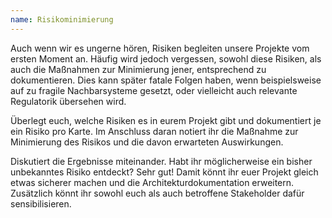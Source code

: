 ```yaml
---
name: Risikominimierung
---
```

Auch wenn wir es ungerne hören, Risiken begleiten unsere Projekte
vom ersten Moment an. Häufig wird jedoch vergessen, sowohl diese Risiken, als auch die
Maßnahmen zur Minimierung jener, entsprechend zu dokumentieren. Dies kann später fatale Folgen
haben, wenn beispielsweise auf zu fragile Nachbarsysteme gesetzt, oder vielleicht
auch relevante Regulatorik übersehen wird.

Überlegt euch, welche Risiken es in eurem Projekt gibt und dokumentiert je ein Risiko pro Karte. 
Im Anschluss daran notiert ihr die Maßnahme zur Minimierung des Risikos und die davon erwarteten Auswirkungen.

Diskutiert die Ergebnisse miteinander. Habt ihr möglicherweise ein bisher unbekanntes Risiko entdeckt?
Sehr gut! Damit könnt ihr euer Projekt gleich etwas sicherer machen und die Architekturdokumentation erweitern.
Zusätzlich könnt ihr sowohl euch als auch betroffene Stakeholder dafür sensibilisieren.
